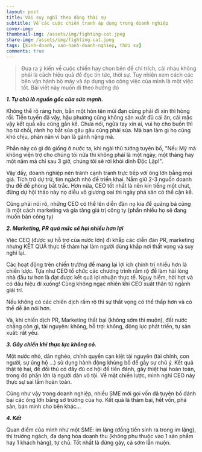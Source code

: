 ```yaml
---
layout: post
title: Vài suy nghĩ theo dòng thời sự
subtitle: Về các cuộc chiến tranh áp dụng trong doanh nghiệp 
cover-img: 
thumbnail-img: /assets/img/fighting-cat.jpeg
share-img: /assets/img/fighting-cat.jpeg
tags: [kinh-doanh, van-hanh-doanh-nghiep, thời sự]
comments: true
---
```


> Đưa ra ý kiến về cuộc chiến hay chọn bên để chỉ trích, cãi nhau không phải là cách hiệu quả để đọc tin tức, thời sự. Tuy nhiên xem cách các bên vận hành bộ máy và áp dụng vào công việc của mình là một việc tốt. Bài viết này muốn đi theo hướng đó

***1\. Tự chủ là nguồn gốc của sức mạnh.*** 

Không thể rõ ràng hơn, bắn một hòn tên mũi đạn cũng phải đi xin thì hỏng rồi. Tiền tuyến đã vậy, hậu phương cũng không sản xuất đủ cái ăn, cái mặc vậy kết quả xấu cũng gần kề. Chưa nói, ngửa tay xin ai, vui họ cho buồn thì họ từ chối, rảnh họ bắt sủa gâu gâu cũng phải sủa. Mà bạn làm gì họ cũng khó chịu, phàn nàn vì bạn là gánh nặng mà. 

Phần này có gì đó giống ở nước ta, khi ngài thủ tướng tuyên bố, "Nếu Mỹ mà không viện trợ cho chúng tôi nữa thì không phải là một ngày, một tháng hay một năm mà chỉ sau 3 giờ, chúng tôi sẽ rời khỏi dinh Độc Lập!". 

Vậy đấy, doanh nghiệp nên tránh cạnh tranh trực tiếp với ông lớn bằng mọi giá. Tích trữ dự trữ, tìm ngách nhỏ để triển khai. Nắm giữ 2-3 nguồn doanh thu để đề phòng bất trắc. Hơn nữa, CEO tốt nhất là nên kín tiếng một chút, đừng dự hội thảo này nọ diễu võ giương oai thì ngày phá sản có thể cận kề.

Cũng phải nói rõ, những CEO có thể lên diễn đàn nọ kia để quảng bá cũng là một cách marketing và gia tăng giá trị công ty (phần nhiều họ sẽ đang muốn bán công ty)

***2\. Marketing, PR quá mức sẽ hại nhiều hơn lợi***

Việc CEO (được sự hỗ trợ của nước lớn) đi khắp các diễn đàn PR, marketing nhưng KẾT QUẢ thực tế thảm hại làm người dùng khắp nơi thất vọng và suy nghĩ lại. 

Các hoạt động trên chiến trường để mang lại lợi ích chính trị nhiều hơn là chiến lược. Tựa như CEO tổ chức các chương trình rầm rộ để làm hài lòng nhà đầu tư hơn là đạt được kết quả lợi nhuận thực tế. Nguy hiểm, hời hợt và có dấu hiệu đi xuống! Cũng không ngạc nhiên khi CEO xuất thân từ ngành giải trí. 

Nếu không có các chiến dịch rầm rộ thì sự thất vọng có thể thấp hơn và có thể dễ ăn nói hơn.

Và, khi chiến dịch PR, Marketing thất bại (không sớm thì muộn), đất nước chẳng còn gì, tài nguyên: không, hỗ trợ: không, động lực phát triển, tự sản xuất: rất yếu. 

***3\. Gây chiến khi thực lực không có.***

Một nước nhỏ, dân nghèo, chính quyền cạn kiệt tài nguyên (tài chính, con người, sự ủng hộ ...) sử dụng hành động khủng bố để gây sự chú ý. Kết quả thật tệ hại, để đối thủ có đầy đủ cơ hội để tiến đánh, gây thiệt hại hoàn toàn, trong đó phần lớn là người dân vô tội. Về mặt chiến lược, mình nghĩ CEO này thực sự sai lầm hoàn toàn. 

Cũng như vậy trong doanh nghiệp, nhiều SME mới gọi vốn đã tuyên bố đánh bại các ông lớn bằng sở trường của họ. Kết quả là thảm bại, hết vốn, phá sản, bán mình cho bên khác...

***4\. Kết***

Quan điểm của mình như một SME: im lặng (đồng tiền sinh ra trong im lặng), thị trường ngách, đa dạng hóa doanh thu (không phụ thuộc vào 1 sản phẩm hay 1 khách hàng), tự chủ. Tốt nhất là đừng gáy, cả sớm lẫn muộn. 
